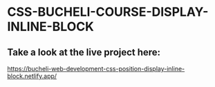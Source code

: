 # CSS-BUCHELI-COURSE-DISPLAY-INLINE-BLOCK

## Take a look at the live project here:
https://bucheli-web-development-css-position-display-inline-block.netlify.app/
